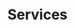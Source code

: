 ---
title: Services
description: We offer floor care, residential and commercial cleaning services in the greater Montreal area. Get a free quote today!
bannerh1: Our Services
layout: services

Service1: Floor Care Services
Service1_desc: Professionally clean your floors and ensure a healthy and safe environment for you, your team, and your clients, while saving the planet at the same time. Save thousands of dollars in repairs and replacements by prolonging the life of your floors for years with proper care at a fraction of the cost!
service1_bonus1: FREE disinfection or assessment for your premises - Minimum $300 Value 
service1_bonus2: FREE COVID-19 Preventative control plan template - $100 Value
service1_bonus3: DISCOUNT VOUCHERS for eCommerce shop and all their staff!

service2: Commercial Cleaning Services
service2_desc: Regardless if you need a one-time deep cleaning and disinfection of your facility or regular maintenance, we are there for you! We service the Montreal and grand Montreal region offering high quality, professional cleaning, and disinfection services to small to medium commercial clients and condo associations.<br><br>

service2_desc2: <small>Despite the current situation we still strive to minimize the use of harsh chemicals that negatively impact the environment and our health! Disinfection has indeed become a vital part of our “new normal” and at least in the short-term, it seems to be inevitable in public and shared areas. We, therefore, try to do our best in selecting the least harmful solutions.</small>
service3: Residential Green Cleaning
service3_desc: Saving the planet one home at a time! We use innovative and sustainable green cleaning materials to ensure that your homes are safe and sparkling clean each and every time! We offer FREE estimation to ensure we fully understand your requirements and provide an all-inclusive price per visit tailored to your specific needs and requirements.<br><br>Just book us when you need us and we will be there to give you a hand with everything you need!<br><br>No budget for a regular cleaner? We’ve got you covered! Our one-time professional cleaning service is the perfect solution!<br><br>No hidden fees & no contracts!!

cta: QUESTIONS ABOUT OUR PRODUCTS OR SERVICES?
cta_sub: 
cta_link: /contact
---